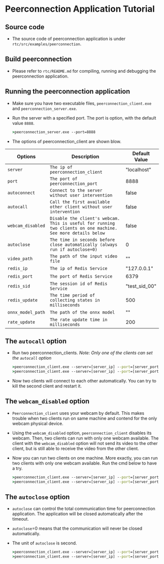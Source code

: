 # Peerconnection Application Tutorial

## **Source code**

* The source code of peerconnection application is under `rtc/src/examples/peerconnection`.

## **Build peerconnection**

* Please refer to `rtc/README.md` for compiling, running and debugging the peerconnection application.

## **Running the peerconnection application**

* Make sure you have two executable files, `peerconnection_client.exe` and `peerconnection_server.exe`.
* Run the server with a specified port. The port is option, with the default value `8888`.

    ```cmd
    >peerconnection_server.exe --port=8888
    ```

* The options of peerconnection_client are shown blow.

Options           | Description         | Default Value
------------------|---------------------|-----------------------
`server`          | `The ip of peerconnection_client`| "localhost"
`port`            | `The port of peerconnection_port`| 8888
`autoconnect`     | `Connect to the server without user intervention`| false
`autocall`        | `Call the first available other client without user intervention`  | false
`webcam_disabled` | `Disable the client's webcam. This is useful for running two clients on one machine. See more details below` | false
`autoclose`       | `The time in seconds before close automatically (always run if autoclose=0)` | 0
`video_path`      | `The path of the input video file` | ""
`redis_ip`        | `The ip of Redis Service` | "127.0.0.1"
`redis_port`      | `The port of Redis Service` | 6379
`redis_sid`       | `The session id of Redis Service` | "test_sid_00"
`redis_update`    | `The time period of collecting states in milliseconds` | 500
`onnx_model_path` | `The path of the onnx model` | ""
`rate_update`     | `The rate update time in milliseconds` | 200

## **The `autocall` option**

* Run two peerconnection_clients. *Note: Only one of the clients can set the `autocall` option*

    ```cmd
    >peerconnection_client.exe --server=[server_ip] --port=[server_port] --autoconnect --autocall
    >peerconnection_client.exe --server=[server_ip] --port=[server_port] --autoconnect
    ```

* Now two clients will connect to each other automatically. You can try to kill the second client and restart it.

## **The `webcam_disabled` option**

* `Peerconnection_client` uses your webcam by default. This makes trouble when two clients run on same machine and contend for the only webcam physical device. 
* Using the `webcam_disabled` option, `peerconnection_client` disables its webcam. Then, two clients can run with only one webcam available. The client with the `webcam_disabled` option will not send its video to the other client, but is still able to receive the video from the other client.  
* Now you can run two clients on one machine. More exactly, you can run two clients with only one webcam available. Run the cmd below to have a try.

    ```cmd
    >peerconnection_client.exe --server=[server_ip] --port=[server_port] --autoconnect --autocall --webcam_disabled
    >peerconnection_client.exe --server=[server_ip] --port=[server_port] --autoconnect
    ```

## **The `autoclose` option**

* `autoclose` can control the total communication time for peerconnection application. The application will be closed automatically after the timeout.
* `autoclose`=0 means that the communication will never be closed automatically.
* The unit of `autoclose` is second.

    ```cmd
    >peerconnection_client.exe --server=[server_ip] --port=[server_port] --autoconnect --autocall --webcam_disabled
    >peerconnection_client.exe --server=[server_ip] --port=[server_port] --autoconnect --autoclose 60
    ```
